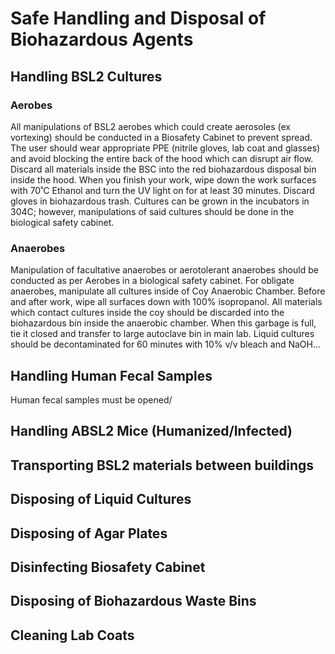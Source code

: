 # Safe Handling and Disposal of Biohazardous Agents


## Handling BSL2 Cultures

### Aerobes

All manipulations of BSL2 aerobes which could create aerosoles (ex vortexing) should be conducted in a Biosafety Cabinet to prevent spread. The user should wear appropriate PPE (nitrile gloves, lab coat and glasses) and avoid blocking the entire back of the hood which can disrupt air flow. Discard all materials inside the BSC into the red biohazardous disposal bin inside the hood. When you finish your work, wipe down the work surfaces with 70˚C Ethanol and turn the UV light on for at least 30 minutes. Discard gloves in biohazardous trash. Cultures can be grown in the incubators in 304C; however, manipulations of said cultures should be done in the biological safety cabinet.

### Anaerobes

Manipulation of facultative anaerobes or aerotolerant anaerobes should be conducted as per Aerobes in a biological safety cabinet. For obligate anaerobes, manipulate all cultures inside of Coy Anaerobic Chamber. Before and after work, wipe all surfaces down with 100% isopropanol. All materials which contact cultures inside the coy should be discarded into the biohazardous bin inside the anaerobic chamber. When this garbage is full, tie it closed and transfer to large autoclave bin in main lab. Liquid cultures should be decontaminated for 60 minutes with 10% v/v bleach and NaOH...



## Handling Human Fecal Samples

Human fecal samples must be opened/

## Handling ABSL2 Mice (Humanized/Infected)

## Transporting BSL2 materials between buildings



## Disposing of Liquid Cultures

## Disposing of Agar Plates

## Disinfecting Biosafety Cabinet

## Disposing of Biohazardous Waste Bins

## Cleaning Lab Coats
